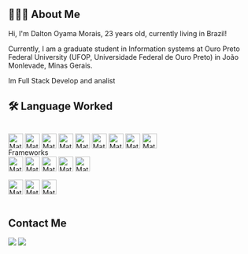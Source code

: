## 👨🏻‍💻 About Me  

Hi, I'm Dalton Oyama Morais, 23 years old, currently living in Brazil!

Currently, I am a graduate student in Information systems at Ouro Preto Federal University (UFOP, Universidade Federal de Ouro Preto) in João Monlevade, Minas Gerais.

Im Full Stack Develop and analist


<h2>🛠&nbsp;Language Worked</h2>
<div style="display: inline_block"><br>
  <img align="center" alt="Mat-CS" height="30" src="https://img.shields.io/badge/c%23-%23239120.svg?style=for-the-badge&logo=csharp&logoColor=white">
  <img align="center" alt="Mat-CC" height="30" src="https://img.shields.io/badge/C%2B%2B-00599C?style=for-the-badge&logo=c%2B%2B&logoColor=white">
  <img align="center" alt="Mat-JA" height="30" src="https://img.shields.io/badge/Java-ED8B00?style=for-the-badge&logo=openjdk&logoColor=white">
  <img align="center" alt="Mat-PHP" height="30" src="https://img.shields.io/badge/PHP-777BB4?style=for-the-badge&logo=php&logoColor=white">
  <img align="center" alt="Mat-PY" height="30" src="https://img.shields.io/badge/Python-3776AB?style=for-the-badge&logo=python&logoColor=white">
  <img align="center" alt="Mat-Js" height="30" src="https://img.shields.io/badge/javascript-%23323330.svg?style=for-the-badge&logo=javascript&logoColor=%23F7DF1E">
  <img align="center" alt="Mat-HTML" height="30" src="https://img.shields.io/badge/html5-%23E34F26.svg?style=for-the-badge&logo=html5&logoColor=white">
  <img align="center" alt="Mat-CSS" height="30" src="https://img.shields.io/badge/css3-%231572B6.svg?style=for-the-badge&logo=css3&logoColor=white">
  <img align="center" alt="Mat-Git" height="30" src="https://img.shields.io/badge/git-%23F05033.svg?style=for-the-badge&logo=git&logoColor=white">

</div>

<div style="display: inline_block">Frameworks<br>
  <img align="center" alt="Mat-RJS" height="30" src="https://img.shields.io/badge/react-%2320232a.svg?style=for-the-badge&logo=react&logoColor=%2361DAFB">
  <img align="center" alt="Mat-NJS" height="30" src="https://img.shields.io/badge/node.js-6DA55F?style=for-the-badge&logo=node.js&logoColor=white">
  <img align="center" alt="Mat-PGSQL" height="30" src="https://img.shields.io/badge/postgres-%23316192.svg?style=for-the-badge&logo=postgresql&logoColor=white">
  <img align="center" alt="Mat-MDB" height="30" src="https://img.shields.io/badge/MongoDB-%234ea94b.svg?style=for-the-badge&logo=mongodb&logoColor=white">
  <img align="center" alt="Mat-DOC" height="30" src="https://img.shields.io/badge/docker-%230db7ed.svg?style=for-the-badge&logo=docker&logoColor=white">

</div>

<div style="display: inline_block"><br>
  <img align="center" alt="Mat-INS" height="30" src="https://img.shields.io/badge/Insomnia-black?style=for-the-badge&logo=insomnia&logoColor=5849BE">
  <img align="center" alt="Mat-VS" height="30" src="https://img.shields.io/badge/Visual%20Studio%20Code-0078d7.svg?style=for-the-badge&logo=visual-studio-code&logoColor=white">
  <img align="center" alt="Mat-FIG" height="30" src="https://img.shields.io/badge/figma-%23F24E1E.svg?style=for-the-badge&logo=figma&logoColor=white">

</div>  
<br>

 ## Contact Me 
 
 <div> 
    <a href="https://www.instagram.com/daltiinn/" target="_blank"><img src="https://img.shields.io/badge/-Instagram-%23E4405F?style=for-the-badge&logo=instagram&logoColor=white" target="_blank"></a>
    <a href = "dalton.oyama@hotmail.com"><img src="https://img.shields.io/badge/-Gmail-%23333?style=for-the-badge&logo=gmail&logoColor=white" target="_blank"></a>
  </div>
  <br>
  <br>


##
 
</div>
